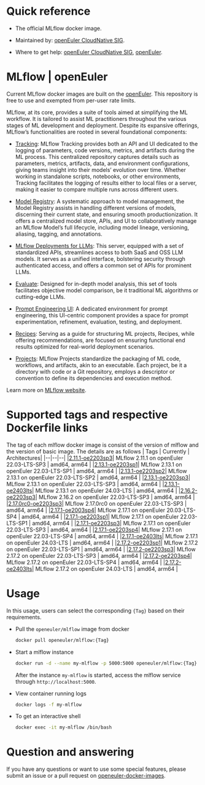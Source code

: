 # Quick reference

- The official MLflow docker image.

- Maintained by: [openEuler CloudNative SIG](https://gitee.com/openeuler/cloudnative).

- Where to get help: [openEuler CloudNative SIG](https://gitee.com/openeuler/cloudnative), [openEuler](https://gitee.com/openeuler/community).

# MLflow | openEuler
Current MLflow docker images are built on the [openEuler](https://repo.openeuler.org/). This repository is free to use and exempted from per-user rate limits.

MLflow, at its core, provides a suite of tools aimed at simplifying the ML workflow. It is tailored to assist ML practitioners throughout the various stages of ML development and deployment. Despite its expansive offerings, MLflow’s functionalities are rooted in several foundational components:

- [Tracking](https://mlflow.org/docs/latest/tracking.html#tracking): MLflow Tracking provides both an API and UI dedicated to the logging of parameters, code versions, metrics, and artifacts during the ML process. This centralized repository captures details such as parameters, metrics, artifacts, data, and environment configurations, giving teams insight into their models’ evolution over time. Whether working in standalone scripts, notebooks, or other environments, Tracking facilitates the logging of results either to local files or a server, making it easier to compare multiple runs across different users.

- [Model Registry](https://mlflow.org/docs/latest/model-registry.html#registry): A systematic approach to model management, the Model Registry assists in handling different versions of models, discerning their current state, and ensuring smooth productionization. It offers a centralized model store, APIs, and UI to collaboratively manage an MLflow Model’s full lifecycle, including model lineage, versioning, aliasing, tagging, and annotations.

- [MLflow Deployments for LLMs](https://mlflow.org/docs/latest/llms/deployments/index.html#deployments): This server, equipped with a set of standardized APIs, streamlines access to both SaaS and OSS LLM models. It serves as a unified interface, bolstering security through authenticated access, and offers a common set of APIs for prominent LLMs.

- [Evaluate](https://mlflow.org/docs/latest/models.html#model-evaluation): Designed for in-depth model analysis, this set of tools facilitates objective model comparison, be it traditional ML algorithms or cutting-edge LLMs.

- [Prompt Engineering UI](https://mlflow.org/docs/latest/llms/prompt-engineering/index.html#prompt-engineering): A dedicated environment for prompt engineering, this UI-centric component provides a space for prompt experimentation, refinement, evaluation, testing, and deployment.

- [Recipes](https://mlflow.org/docs/latest/recipes.html#recipes): Serving as a guide for structuring ML projects, Recipes, while offering recommendations, are focused on ensuring functional end results optimized for real-world deployment scenarios.

- [Projects](https://mlflow.org/docs/latest/projects.html#projects): MLflow Projects standardize the packaging of ML code, workflows, and artifacts, akin to an executable. Each project, be it a directory with code or a Git repository, employs a descriptor or convention to define its dependencies and execution method.

Learn more on [MLflow website](https://mlflow.org/docs/latest/introduction/index.html).

# Supported tags and respective Dockerfile links
The tag of each mlflow docker image is consist of the version of mlflow and the version of basic image. The details are as follows
| Tags | Currently |  Architectures|
|--|--|--|
|[2.11.1-oe2203sp3](https://gitee.com/openeuler/openeuler-docker-images/blob/master/mlflow/2.11.1/22.03-lts-sp3/Dockerfile)| MLflow 2.11.1 on openEuler 22.03-LTS-SP3 | amd64, arm64 |
|[2.13.1-oe2203sp1](https://gitee.com/openeuler/openeuler-docker-images/blob/master/mlflow/2.13.1/22.03-lts-sp1/Dockerfile)| MLflow 2.13.1 on openEuler 22.03-LTS-SP1 | amd64, arm64 |
|[2.13.1-oe2203sp2](https://gitee.com/openeuler/openeuler-docker-images/blob/master/mlflow/2.13.1/22.03-lts-sp2/Dockerfile)| MLflow 2.13.1 on openEuler 22.03-LTS-SP2 | amd64, arm64 |
|[2.13.1-oe2203sp3](https://gitee.com/openeuler/openeuler-docker-images/blob/master/mlflow/2.13.1/22.03-lts-sp3/Dockerfile)| MLflow 2.13.1 on openEuler 22.03-LTS-SP3 | amd64, arm64 |
|[2.13.1-oe2403lts](https://gitee.com/openeuler/openeuler-docker-images/blob/master/mlflow/2.13.1/24.03-lts/Dockerfile)| MLflow 2.13.1 on openEuler 24.03-LTS | amd64, arm64 |
|[2.16.2-oe2203sp3](https://gitee.com/openeuler/openeuler-docker-images/blob/master/mlflow/2.16.2/22.03-lts-sp3/Dockerfile)| MLflow 2.16.2 on openEuler 22.03-LTS-SP3 | amd64, arm64 |
|[2.17.0rc0-oe2203sp3](https://gitee.com/openeuler/openeuler-docker-images/blob/master/mlflow/2.17.0rc0/22.03-lts-sp3/Dockerfile)| MLflow 2.17.0rc0 on openEuler 22.03-LTS-SP3 | amd64, arm64 |
|[2.17.1-oe2003sp4](https://gitee.com/openeuler/openeuler-docker-images/blob/master/mlflow/2.17.1/20.03-lts-sp4/Dockerfile)| MLflow 2.17.1 on openEuler 20.03-LTS-SP4 | amd64, arm64 |
|[2.17.1-oe2203sp1](https://gitee.com/openeuler/openeuler-docker-images/blob/master/mlflow/2.17.1/22.03-lts-sp1/Dockerfile)| MLflow 2.17.1 on openEuler 22.03-LTS-SP1 | amd64, arm64 |
|[2.17.1-oe2203sp3](https://gitee.com/openeuler/openeuler-docker-images/blob/master/mlflow/2.17.1/22.03-lts-sp3/Dockerfile)| MLflow 2.17.1 on openEuler 22.03-LTS-SP3 | amd64, arm64 |
|[2.17.1-oe2203sp4](https://gitee.com/openeuler/openeuler-docker-images/blob/master/mlflow/2.17.1/22.03-lts-sp4/Dockerfile)| MLflow 2.17.1 on openEuler 22.03-LTS-SP4 | amd64, arm64 |
|[2.17.1-oe2403lts](https://gitee.com/openeuler/openeuler-docker-images/blob/master/mlflow/2.17.1/24.03-lts/Dockerfile)| MLflow 2.17.1 on openEuler 24.03-LTS | amd64, arm64 |
|[2.17.2-oe2203sp1](https://gitee.com/openeuler/openeuler-docker-images/blob/master/mlflow/2.17.2/22.03-lts-sp1/Dockerfile)| MLflow 2.17.2 on openEuler 22.03-LTS-SP1 | amd64, arm64 |
|[2.17.2-oe2203sp3](https://gitee.com/openeuler/openeuler-docker-images/blob/master/mlflow/2.17.2/22.03-lts-sp3/Dockerfile)| MLflow 2.17.2 on openEuler 22.03-LTS-SP3 | amd64, arm64 |
|[2.17.2-oe2203sp4](https://gitee.com/openeuler/openeuler-docker-images/blob/master/mlflow/2.17.2/22.03-lts-sp4/Dockerfile)| MLflow 2.17.2 on openEuler 22.03-LTS-SP4 | amd64, arm64 |
|[2.17.2-oe2403lts](https://gitee.com/openeuler/openeuler-docker-images/blob/master/mlflow/2.17.2/24.03-lts/Dockerfile)| MLflow 2.17.2 on openEuler 24.03-LTS | amd64, arm64 |

# Usage
In this usage, users can select the corresponding `{Tag}`  based on their requirements.

- Pull the `openeuler/mlflow` image from docker

	```bash
	docker pull openeuler/mlflow:{Tag}
	```
    
- Start a mlflow instance

	```bash
	docker run -d --name my-mlflow -p 5000:5000 openeuler/mlflow:{Tag}
	```
	After the instance `my-mlflow` is started, access the mlflow service through `http://localhost:5000`.

- View container running logs

	```bash
	docker logs -f my-mlflow
	```
	
- To get an interactive shell

	```bash
	docker exec -it my-mlflow /bin/bash
	```

# Question and answering
If you have any questions or want to use some special features, please submit an issue or a pull request on [openeuler-docker-images](https://gitee.com/openeuler/openeuler-docker-images).